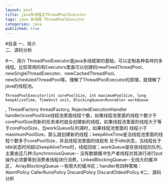 ```yaml
---
layout: post
title: java多线程之ThreadPoolExecutor
tags: java 多线程 ThreadPoolExecutor
categories: java
published: true
---
```


#目录
一、简介</br>
二、源码分析</br>

#一、简介
    ThreadPoolExecutor是java多线框架的基础，可以定制各种各样的多线程。比较常用的有Executors里面可以创建的newFixedThreadPool、newSingleThreadExecutor、newCachedThreadPool、newScheduledThreadPool等。理解了ThreadPoolExecutor的原理，就理解了java的线程池。</br>

    ThreadPoolExecutor(int corePoolSize, int maximumPoolSize, long keepAliveTime, TimeUnit unit, BlockingQueue<Runnable> workQueue
, ThreadFactory threadFactory, RejectedExecutionHandler handler)corePoolSize线程池里面线程个数，如果线程池里面的线程个数少于
corePoolSize则新的任务来时就会创建新的线程，如果线程池里面的线程大于等于corePoolSize，当workQueue队列满时，如果线程池里面的
线程小于maximumPoolSize，那么就创建新的线程；keepAliveTime是当线程池里面的线程个数多于corePoolSize，并且线程池里面的线程有
处于idle状态，当线程处于idle状态时间超过keepAliveTime时，线程回收；workQueue是存放线程的队列，主要由这几种:SynchronousQueue--
没有数据缓冲生产者线程对其进行进行put操作必须要等到消费者线程进行消费，LinkedBlockingQueue--无线大的缓冲区， ArrayBlockingQueue
--有限大的缓冲区；handler有四种策略：AbortPolicy CallerRunsPolicy DiscardPolicy DiscardOldestPolicy
#二、源码分析</br>




